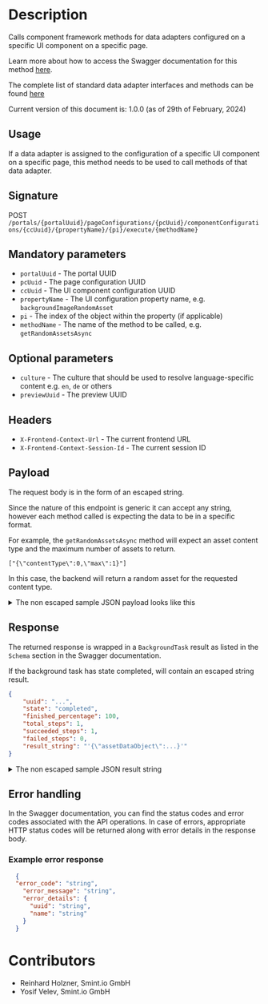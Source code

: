 Description
===========

Calls component framework methods for data adapters configured on a specific UI component on a specific page.

Learn more about how to access the Swagger documentation for this method [here](../../README.md#swagger-page).

The complete list of standard data adapter interfaces and methods can be found [here](../Interfaces/README.md)

Current version of this document is: 1.0.0 (as of 29th of February, 2024)

## Usage

If a data adapter is assigned to the configuration of a specific UI component on a specific page, this method needs to be used to call methods of that data adapter.

## Signature

POST `/portals/{portalUuid}/pageConfigurations/{pcUuid}/componentConfigurations/{ccUuid}/{propertyName}/{pi}/execute/{methodName}`

## Mandatory parameters

- `portalUuid` - The portal UUID
- `pcUuid` - The page configuration UUID
- `ccUuid` - The UI component configuration UUID
- `propertyName` - The UI configuration property name, e.g. `backgroundImageRandomAsset`
- `pi` - The index of the object within the property (if applicable)
- `methodName` - The name of the method to be called, e.g. `getRandomAssetsAsync`

## Optional parameters

- `culture` - The culture that should be used to resolve language-specific content e.g. `en`, `de` or others
- `previewUuid` - The preview UUID

## Headers

- `X-Frontend-Context-Url` - The current frontend URL
- `X-Frontend-Context-Session-Id` - The current session ID

## Payload

The request body is in the form of an escaped string.

Since the nature of this endpoint is generic it can accept any string, 
however each method called is expecting the data to be in a specific format.

For example, the `getRandomAssetsAsync` method will expect an asset content type and the maximum number of assets to return.

```
["{\"contentType\":0,\"max\":1}"]
```

In this case, the backend will return a random asset for the requested content type.

<details>
  <summary>
    The non escaped sample JSON payload looks like this
  </summary>

```JSON
[
    {
    "contentType": 0,
    "max": 1
    }
]
```

</details>

## Response

The returned response is wrapped in a `BackgroundTask` result as listed in the `Schema` section in the Swagger documentation.

If the background task has state completed, will contain an escaped string result.

```JSON
{
    "uuid": "...",
    "state": "completed",
    "finished_percentage": 100,
    "total_steps": 1,
    "succeeded_steps": 1,
    "failed_steps": 0,
    "result_string": "'{\"assetDataObject\":...}'"
}
```

<details>
  <summary>
    The non escaped sample JSON result string
  </summary>

```JSON
{
  "assetDataObject": {
    "uuid": "123:image:AVFgSgVHUP18jI2wRx0w",
    "properties": [
        // ...
    ]
  }
}
```

</details>

## Error handling

In the Swagger documentation, you can find the status codes and error codes associated with the API operations. In case of errors, appropriate HTTP status codes will be returned along with error details in the response body.

### Example error response

```json
  {
  "error_code": "string",
    "error_message": "string",
    "error_details": {
      "uuid": "string",
      "name": "string"
    }  
  }
```

Contributors
============

- Reinhard Holzner, Smint.io GmbH
- Yosif Velev, Smint.io GmbH
